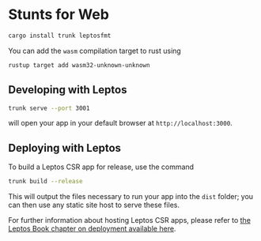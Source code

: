 # Stunts for Web

```sh
cargo install trunk leptosfmt
```

You can add the `wasm` compilation target to rust using
```sh
rustup target add wasm32-unknown-unknown
```


## Developing with Leptos

```sh
trunk serve --port 3001
```

will open your app in your default browser at `http://localhost:3000`.


## Deploying with Leptos

To build a Leptos CSR app for release, use the command

```sh
trunk build --release
```

This will output the files necessary to run your app into the `dist` folder; you can then use any static site host to serve these files.

For further information about hosting Leptos CSR apps, please refer to [the Leptos Book chapter on deployment available here][deploy-csr].


[Leptos]: https://github.com/leptos-rs/leptos

[Trunk]: https://github.com/trunk-rs/trunk
[Trunk-instructions]: https://trunkrs.dev/assets/

[deploy-csr]: https://book.leptos.dev/deployment/csr.html